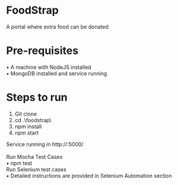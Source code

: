 # FoodStrap
A portal where extra food can be donated

# Pre-requisites
• A machine with NodeJS installed<br>
• MongoDB installed and service running


# Steps to run

1. Git clone
2. cd .\foodstrap\
3. npm install
4. npm start

Service running in http://<hostname>:5000/
  <br><br>
Run Mocha Test Cases <br>
• npm test<br>
Run Selenium test cases<br>
• Detailed instructions are provided in Selenium Automation section<br><br>
